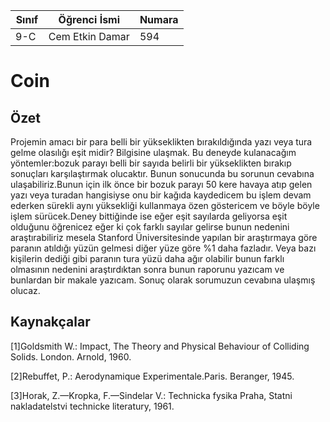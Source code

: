 
Sınıf | Öğrenci İsmi  | Numara
-------|----------------|--------
9-C  | Cem Etkin Damar| 594

# Coin
## Özet
Projemin amacı bir para belli bir yükseklikten bırakıldığında yazı veya tura gelme olasılığı eşit midir? Bilgisine ulaşmak. Bu deneyde kulanacağım yöntemler:bozuk parayı belli bir sayıda belirli bir yükseklikten bırakıp sonuçları karşılaştırmak olucaktır. Bunun sonucunda bu sorunun cevabına ulaşabiliriz.Bunun için ilk önce bir bozuk parayı 50 kere havaya atıp gelen yazı veya turadan hangisiyse onu bir kağıda kaydedicem bu işlem devam ederken sürekli aynı yüksekliği kullanmaya özen göstericem ve böyle böyle işlem sürücek.Deney bittiğinde ise eğer eşit sayılarda geliyorsa eşit olduğunu öğrenicez eğer ki çok farklı sayılar gelirse bunun nedenini araştırabiliriz mesela Stanford Üniversitesinde yapılan bir araştırmaya göre paranın atıldığı yüzün gelmesi diğer yüze göre %1 daha fazladır. Veya bazı kişilerin dediği gibi paranın tura yüzü daha ağır olabilir bunun farklı olmasının nedenini araştırdıktan sonra bunun raporunu yazıcam ve bunlardan bir makale yazıcam. Sonuç olarak sorumuzun cevabına ulaşmış olucaz. 
## Kaynakçalar  
[1]Goldsmith W.: Impact, The Theory and Physical Behaviour of Colliding Solids. London. Arnold, 1960.

[2]Rebuffet, P.: Aerodynamique Experimentale.Paris. Beranger, 1945.

[3]Horak, Z.—Kropka, F.—Sindelar V.: Technicka fysika Praha, Statni nakladatelstvi technicke literatury, 1961.
